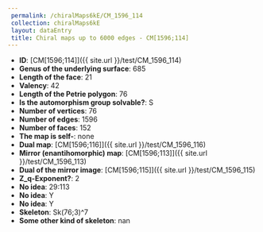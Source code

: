 ```yaml
--- 
 permalink: /chiralMaps6kE/CM_1596_114 
 collection: chiralMaps6kE
 layout: dataEntry
 title: Chiral maps up to 6000 edges - CM[1596;114]
---
```


- **ID**: [CM[1596;114]]({{ site.url }}/test/CM_1596_114)
- **Genus of the underlying surface**: 685
- **Length of the face**: 21
- **Valency**: 42
- **Length of the Petrie polygon**: 76
- **Is the automorphism group solvable?**: S
- **Number of vertices**: 76
- **Number of edges**: 1596
- **Number of faces**: 152
- **The map is self-**: none
- **Dual map**: [CM[1596;116]]({{ site.url }}/test/CM_1596_116)
- **Mirror (enantihomorphic) map**: [CM[1596;113]]({{ site.url }}/test/CM_1596_113)
- **Dual of the mirror image**: [CM[1596;115]]({{ site.url }}/test/CM_1596_115)
- **Z_q-Exponent?**: 2
- **No idea**:  29:113
- **No idea**: Y
- **No idea**: Y
- **Skeleton**: Sk(76;3)^7
- **Some other kind of skeleton**: nan
